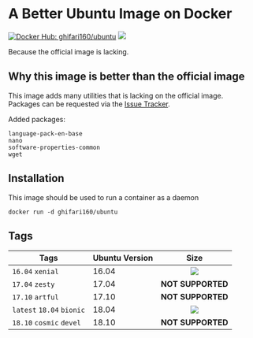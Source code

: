 # A Better Ubuntu Image on Docker #
[![Docker Hub: ghifari160/ubuntu](https://img.shields.io/badge/docker%20hub-ghifari160%2Fubuntu-ABD8EB.svg)](https://hub.docker.com/r/ghifari160/ubuntu)
[![](https://images.microbadger.com/badges/image/ghifari160/ubuntu.svg)](https://microbadger.com/images/ghifari160/ubuntu "Get your own image badge on microbadger.com")

Because the official image is lacking.

## Why this image is better than the official image ##
This image adds many utilities that is lacking on the official image. Packages
can be requested via the [Issue Tracker][g16-ub-issue].

Added packages:
```
language-pack-en-base
nano
software-properties-common
wget
```

## Installation ##
This image should be used to run a container as a daemon
```
docker run -d ghifari160/ubuntu
```

## Tags ##
| Tags                      | Ubuntu Version | Size              |
|---------------------------|----------------|:-----------------:|
| `16.04` `xenial`          | 16.04          |[![](https://images.microbadger.com/badges/image/ghifari160/ubuntu:16.04.svg)](https://microbadger.com/images/ghifari160/ubuntu:16.04 "Get your own image badge on microbadger.com")|
| `17.04` `zesty`           | 17.04          | **NOT SUPPORTED** |
| `17.10` `artful`          | 17.10          | **NOT SUPPORTED** |
| `latest` `18.04` `bionic` | 18.04          |[![](https://images.microbadger.com/badges/image/ghifari160/ubuntu.svg)](https://microbadger.com/images/ghifari160/ubuntu "Get your own image badge on microbadger.com")|
| `18.10` `cosmic` `devel`  | 18.10          | **NOT SUPPORTED** |

[g16-ub-issue]: https://github.com/ghifari160/docker-ubuntu/issues
